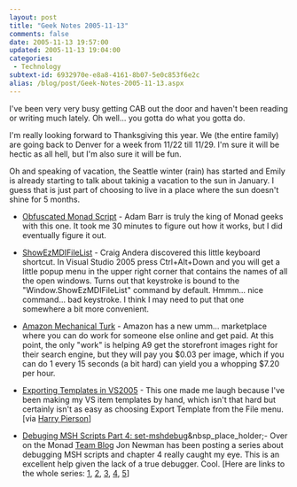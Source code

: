 ```yaml
---
layout: post
title: "Geek Notes 2005-11-13"
comments: false
date: 2005-11-13 19:57:00
updated: 2005-11-13 19:04:00
categories:
 - Technology
subtext-id: 6932970e-e8a8-4161-8b07-5e0c853f6e2c
alias: /blog/post/Geek-Notes-2005-11-13.aspx
---
```



I've been very very busy getting CAB out the door and haven't been reading or writing much lately. Oh well... you gotta do what you gotta do.

I'm really looking forward to Thanksgiving this year. We (the entire family) are going back to Denver for a week from 11/22 till 11/29. I'm sure it will be hectic as all hell, but I'm also sure it will be fun.

Oh and speaking of vacation, the Seattle winter (rain) has started and Emily is already starting to talk about takinig a vacation to the sun in January. I guess that is just part of choosing to live in a place where the sun doesn't shine for 5 months.

  * [Obfuscated Monad Script](http://www.proudlyserving.com/archives/2005/11/obfuscated_mona.html) - Adam Barr is truly the king of Monad geeks with this one. It took me 30 minutes to figure out how it works, but I did eventually figure it out.

  * [ShowEzMDIFileList](http://pluralsight.com/blogs/craig/archive/2005/11/04/16203.aspx) - Craig Andera discovered this little keyboard shortcut. In Visual Studio 2005 press Ctrl+Alt+Down and you will get a little popup menu in the upper right corner that contains the names of all the open windows. Turns out that keystroke is bound to the "Window.ShowEzMDIFileList" command by default. Hmmm... nice command... bad keystroke. I think I may need to put that one somewhere a bit more convenient.

  * [Amazon Mechanical Turk](http://www.mturk.com/) - Amazon has a new umm... marketplace where you can do work for someone else online and get paid. At this point, the only "work" is helping A9 get the storefront images right for their search engine, but they will pay you $0.03 per image, which if you can do 1 every 15 seconds (a bit hard) can yield you a whopping $7.20 per hour.

  * [Exporting Templates in VS2005](http://codebetter.com/blogs/david.hayden/archive/2005/11/06/134343.aspx) - This one made me laugh because I've been making my VS item templates by hand, which isn't that hard but certainly isn't as easy as choosing Export Template from the File menu. [via [Harry Pierson](http://devhawk.net/PermaLink,guid,55c9c967-2a8d-4135-a4dd-cb131e35a8b7.aspx)]

  * [Debuging MSH Scripts Part 4: set-mshdebug](http://blogs.msdn.com/monad/archive/2005/11/09/491035.aspx)&nbsp_place_holder;- Over on the Monad [Team Blog](http://blogs.msdn.com/monad/default.aspx) Jon Newman has been posting a series about debugging MSH scripts and chapter 4 really caught my eye. This is an excellent help given the lack of a true debugger. Cool. [Here are links to the whole series: [1](http://blogs.msdn.com/monad/archive/2005/11/04/489138.aspx), [2](http://blogs.msdn.com/monad/archive/2005/11/08/490130.aspx), [3](http://blogs.msdn.com/monad/archive/2005/11/09/490625.aspx), [4](http://blogs.msdn.com/monad/archive/2005/11/09/491035.aspx), [5](http://blogs.msdn.com/monad/archive/2005/11/11/491967.aspx)]
